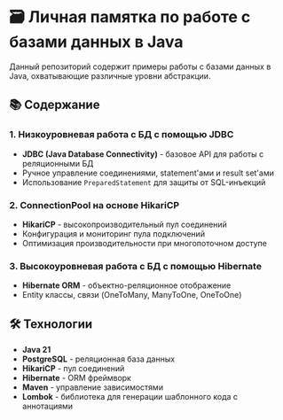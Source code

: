 # 🗃️ Личная памятка по работе с базами данных в Java

Данный репозиторий содержит примеры работы с базами данных в Java, охватывающие различные уровни абстракции.

## 📚 Содержание

### 1. Низкоуровневая работа с БД с помощью JDBC
- **JDBC (Java Database Connectivity)** - базовое API для работы с реляционными БД
- Ручное управление соединениями, statement'ами и result set'ами
- Использование `PreparedStatement` для защиты от SQL-инъекций

### 2. ConnectionPool на основе HikariCP
- **HikariCP** - высокопроизводительный пул соединений
- Конфигурация и мониторинг пула подключений
- Оптимизация производительности при многопоточном доступе

### 3. Высокоуровневая работа с БД с помощью Hibernate
- **Hibernate ORM** - объектно-реляционное отображение
- Entity классы, связи (OneToMany, ManyToOne, OneToOne)

## 🛠️ Технологии

- **Java 21**
- **PostgreSQL** - реляционная база данных
- **HikariCP** - пул соединений
- **Hibernate** - ORM фреймворк
- **Maven** - управление зависимостями
- **Lombok** - библиотека для генерации шаблонного кода с аннотациями
